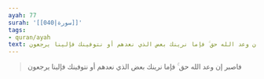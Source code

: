 ```yaml
---
ayah: 77
surah: '[[040|سورة]]'
tags:
- quran/ayah
text: فاصبر إن وعد الله حق ۚ فإما نرينك بعض الذي نعدهم أو نتوفينك فإلينا يرجعون
---
```

> فاصبر إن وعد الله حق ۚ فإما نرينك بعض الذي نعدهم أو نتوفينك فإلينا يرجعون
